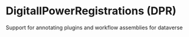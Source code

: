 # DigitallPowerRegistrations (DPR)
Support for annotating plugins and workflow assemblies for dataverse

